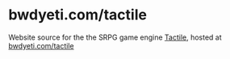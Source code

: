 # bwdyeti.com/tactile

Website source for the the SRPG game engine [Tactile](https://github.com/bwdyeti-com/Tactile-Engine), hosted at [bwdyeti.com/tactile](bwdyeti.com/tactile)
